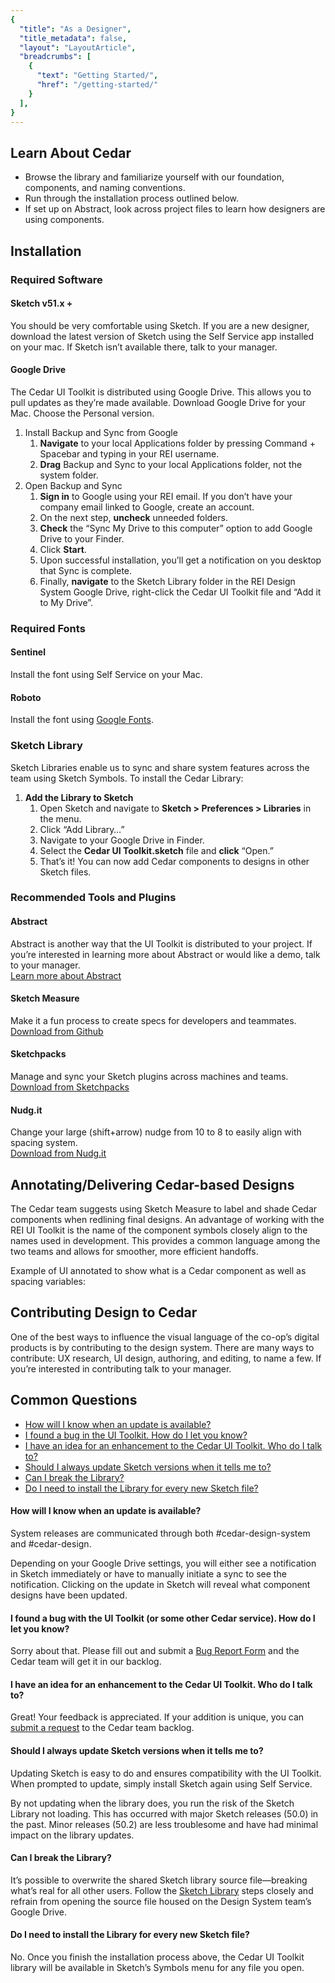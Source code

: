 ```yaml
---
{
  "title": "As a Designer",
  "title_metadata": false,
  "layout": "LayoutArticle",
  "breadcrumbs": [
    {
      "text": "Getting Started/",
      "href": "/getting-started/"
    }
  ],
}
---
```


<cdr-doc-table-of-contents-shell>

## Learn About Cedar

- Browse the library and familiarize yourself with our foundation, components, and naming conventions.
- Run through the installation process outlined below.
- If set up on Abstract, look across project files to learn how designers are using components.

## Installation

### Required Software

#### Sketch v51.x +

You should be very comfortable using Sketch. If you are a new designer, download the latest version of Sketch using the Self Service app installed on your mac. If Sketch isn’t available there, talk to your manager.

#### Google Drive

The Cedar UI Toolkit is distributed using Google Drive. This allows you to pull updates as they’re made available. Download Google Drive for your Mac. Choose the Personal version.

<ol>
  <li>
      <cdr-link href="https://www.google.com/drive/download/backup-and-sync/" target="_blank">
        Install Backup and Sync from Google
      </cdr-link>
    <ol>
      <li>
        <strong>Navigate</strong> to your local Applications folder by pressing Command + Spacebar and typing in your REI username.
        <cdr-img class="cdr-doc-article-img" :src="$withBase(`/getting-started-for-designers/image9.png`)"/>
      </li>
      <li>
        <strong>Drag</strong> Backup and Sync to your local Applications folder, not the system folder.
        <cdr-img class="cdr-doc-article-img" :src="$withBase(`/getting-started-for-designers/image7.png`)"/>
      </li>
    </ol>
  </li>
  <li>
    Open Backup and Sync
    <ol>
      <li>
        <strong>Sign in</strong> to Google using your REI email. If you don’t have your company email linked to Google, create an account.
      </li>
      <li>
        On the next step, <strong>uncheck</strong> unneeded folders.
        <cdr-img class="cdr-doc-article-img" :src="$withBase(`/getting-started-for-designers/image2.png`)"/>
      </li>
      <li>
        <strong>Check</strong> the “Sync My Drive to this computer” option to add Google Drive to your Finder.
        <cdr-img class="cdr-doc-article-img" :src="$withBase(`/getting-started-for-designers/image6.png`)"/>
      </li>
      <li>
        Click <strong>Start</strong>.
      </li>
      <li>
        Upon successful installation, you’ll get a notification on you desktop that Sync is complete.
      </li>
      <li>
        Finally, <strong>navigate</strong> to the <cdr-link href="https://drive.google.com/drive/folders/0B7H-SygEBEpfQmloX1o5TThNRmc" target="_blank">Sketch Library folder</cdr-link> in the REI Design System Google Drive, right-click the Cedar UI Toolkit file and “Add it to My Drive”.
        <cdr-img class="cdr-doc-article-img" :src="$withBase(`/getting-started-for-designers/image5.png`)"/>
      </li>
    </ol>
  </li>
</ol>

### Required Fonts

#### Sentinel

Install the font using Self Service on your Mac.

#### Roboto

Install the font using [Google Fonts](https://fonts.google.com/specimen/Roboto).

### Sketch Library

Sketch Libraries enable us to sync and share system features across the team using Sketch Symbols. To install the Cedar Library:

<ol>
  <li>
    <strong>Add the Library to Sketch</strong>
    <ol>
      <li>
        Open Sketch and navigate to <strong>Sketch > Preferences > Libraries</strong> in the menu.
        <cdr-img class="cdr-doc-article-img" :src="$withBase(`/getting-started-for-designers/image1.png`)"/>
      </li>
      <li>
        Click “Add Library&hellip;”
      </li>
      <li>
        Navigate to your Google Drive in Finder.
      </li>
      <li>
        Select the <strong>Cedar UI Toolkit.sketch</strong> file and <strong>click</strong> “Open.”
        <cdr-img class="cdr-doc-article-img" :src="$withBase(`/getting-started-for-designers/image4.png`)"/>
      </li>
      <li>
        That’s it! You can now add Cedar components to designs in other Sketch files.
        <cdr-img class="cdr-doc-article-img" :src="$withBase(`/getting-started-for-designers/image8.png`)"/>
      </li>
    </ol>
  </li>
</ol>

### Recommended Tools and Plugins

#### Abstract 

Abstract is another way that the UI Toolkit is distributed to your project. If you’re interested in learning more about Abstract or would like a demo, talk to your manager.<br/>
[Learn more about Abstract](https://www.goabstract.com/)

#### Sketch Measure

Make it a fun process to create specs for developers and teammates.<br/>
[Download from Github](https://github.com/utom/sketch-measure)

#### Sketchpacks

Manage and sync your Sketch plugins across machines and teams.<br/>
[Download from Sketchpacks](https://sketchpacks.com/)

#### Nudg.it

Change your large (shift+arrow) nudge from 10 to 8 to easily align with spacing system.<br/>
[Download from Nudg.it](http://nudg.it/)

## Annotating/Delivering Cedar-based Designs

The Cedar team suggests using Sketch Measure to label and shade Cedar components when redlining final designs. An advantage of working with the REI UI Toolkit is the name of the component symbols closely align to the names used in development. This provides a common language among the two teams and allows for smoother, more efficient handoffs.

Example of UI annotated to show what is a Cedar component as well as spacing variables:

<cdr-img class="cdr-doc-article-img" :src="$withBase(`/getting-started-for-designers/image10.png`)"/>

## Contributing Design to Cedar

One of the best ways to influence the visual language of the co-op’s digital products is by contributing to the design system. There are many ways to contribute: UX research, UI design, authoring, and editing, to name a few. If you’re interested in contributing talk to your manager.

## Common Questions

- [How will I know when an update is available?](#how-will-i-know-when-an-update-is-available)
- [I found a bug in the UI Toolkit. How do I let you know?](https://airtable.com/shr3wSPCYQbycVx7i)
- [I have an idea for an enhancement to the Cedar UI Toolkit. Who do I talk to?](https://airtable.com/shrcbq9CHthuMO7AC)
- [Should I always update Sketch versions when it tells me to?](#should-i-always-update-sketch-versions-when-it-tells-me-to)
- [Can I break the Library?](#can-i-break-the-library)
- [Do I need to install the Library for every new Sketch file?](#do-i-need-to-install-the-library-for-every-new-sketch-file)

#### How will I know when an update is available?

System releases are communicated through both #cedar-design-system and #cedar-design.

Depending on your Google Drive settings, you will either see a notification in Sketch immediately or have to manually initiate a sync to see the notification. Clicking on the update in Sketch will reveal what component designs have been updated.
<cdr-img class="cdr-doc-article-img" :src="$withBase(`/getting-started-for-designers/image3.png`)"/>

#### I found a bug with the UI Toolkit (or some other Cedar service). How do I let you know?

Sorry about that. Please fill out and submit a [Bug Report Form](https://airtable.com/shr3wSPCYQbycVx7i) and the Cedar team will get it in our backlog.

#### I have an idea for an enhancement to the Cedar UI Toolkit. Who do I talk to?

Great! Your feedback is appreciated. If your addition is unique, you can [submit a request](https://airtable.com/shrcbq9CHthuMO7AC) to the Cedar team backlog.

#### Should I always update Sketch versions when it tells me to?

Updating Sketch is easy to do and ensures compatibility with the UI Toolkit. When prompted to update, simply install Sketch again using Self Service.

By not updating when the library does, you run the risk of the Sketch Library not loading. This has occurred with major Sketch releases (50.0) in the past. Minor releases (50.2) are less troublesome and have had minimal impact on the library updates.

#### Can I break the Library?

It’s possible to overwrite the shared Sketch library source file—breaking what’s real for all other users. Follow the [Sketch Library](#sketch-library) steps closely and refrain from opening the source file housed on the Design System team’s Google Drive.

#### Do I need to install the Library for every new Sketch file?

No. Once you finish the installation process above, the Cedar UI Toolkit library will be available in Sketch’s Symbols menu for any file you open.

</cdr-doc-table-of-contents-shell>
